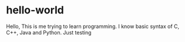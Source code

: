 # hello-world

Hello, This is me trying to learn programming.
I know basic syntax of C, C++, Java and Python.
Just testing
